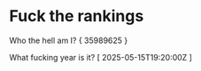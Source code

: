 # Fuck the rankings

Who the hell am I?
{ 35989625 }

What fucking year is it?
[ 2025-05-15T19:20:00Z ]
